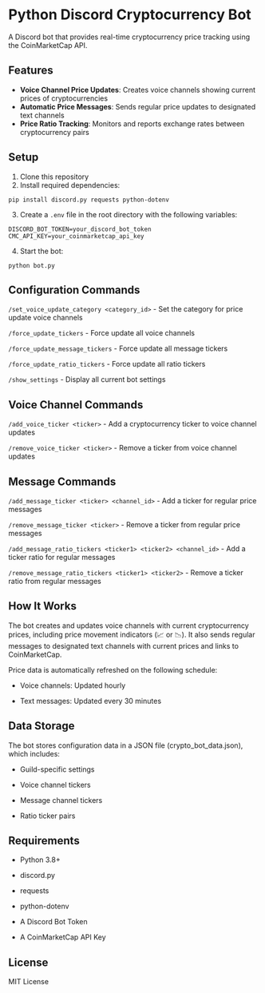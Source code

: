 # Python Discord Cryptocurrency Bot

A Discord bot that provides real-time cryptocurrency price tracking using the CoinMarketCap API.

## Features

- **Voice Channel Price Updates**: Creates voice channels showing current prices of cryptocurrencies
- **Automatic Price Messages**: Sends regular price updates to designated text channels
- **Price Ratio Tracking**: Monitors and reports exchange rates between cryptocurrency pairs

## Setup

1. Clone this repository
2. Install required dependencies:
```
pip install discord.py requests python-dotenv
```

3. Create a `.env` file in the root directory with the following variables:

```
DISCORD_BOT_TOKEN=your_discord_bot_token
CMC_API_KEY=your_coinmarketcap_api_key
```

4. Start the bot:
```
python bot.py
```

## Configuration Commands

`/set_voice_update_category <category_id>` - Set the category for price update voice channels

`/force_update_tickers` - Force update all voice channels

`/force_update_message_tickers` - Force update all message tickers

`/force_update_ratio_tickers` - Force update all ratio tickers

`/show_settings` - Display all current bot settings

## Voice Channel Commands
`/add_voice_ticker <ticker>` - Add a cryptocurrency ticker to voice channel updates

`/remove_voice_ticker <ticker>` - Remove a ticker from voice channel updates

## Message Commands
`/add_message_ticker <ticker> <channel_id>` - Add a ticker for regular price messages

`/remove_message_ticker <ticker>` - Remove a ticker from regular price messages

`/add_message_ratio_tickers <ticker1> <ticker2> <channel_id>` - Add a ticker ratio for regular messages

`/remove_message_ratio_tickers <ticker1> <ticker2>` - Remove a ticker ratio from regular messages

## How It Works
The bot creates and updates voice channels with current cryptocurrency prices, including price movement indicators (📈 or 📉). It also sends regular messages to designated text channels with current prices and links to CoinMarketCap.

Price data is automatically refreshed on the following schedule:

- Voice channels: Updated hourly

- Text messages: Updated every 30 minutes

## Data Storage
The bot stores configuration data in a JSON file (crypto_bot_data.json), which includes:

- Guild-specific settings

- Voice channel tickers

- Message channel tickers

- Ratio ticker pairs

## Requirements
- Python 3.8+

- discord.py

- requests

- python-dotenv

- A Discord Bot Token

- A CoinMarketCap API Key

## License
MIT License

